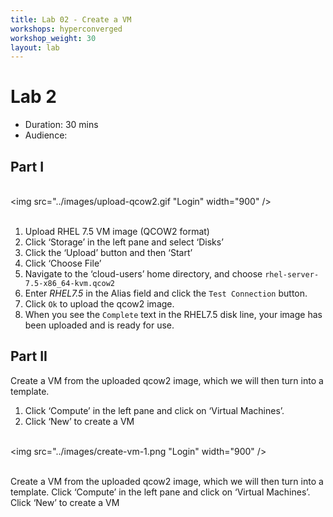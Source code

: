 ```yaml
---
title: Lab 02 - Create a VM
workshops: hyperconverged
workshop_weight: 30
layout: lab
---
```


# Lab 2

* Duration: 30 mins
* Audience:

## Part I

<br><img src="../images/upload-qcow2.gif "Login" width="900" /><br><br>

1. Upload RHEL 7.5 VM image (QCOW2 format)
2. Click ‘Storage’ in the left pane and select ‘Disks’
3. Click the ‘Upload’ button and then ‘Start’
4. Click ‘Choose File’
5. Navigate to the ‘cloud-users’ home directory, and choose `rhel-server-7.5-x86_64-kvm.qcow2`
6. Enter *RHEL7.5* in the Alias field and click the `Test Connection` button.
7. Click `Ok` to upload the qcow2 image.
8. When you see the `Complete` text in the RHEL7.5 disk line, your image has been uploaded and is ready for use.

## Part II

Create a VM from the uploaded qcow2 image, which we will then turn into a template.

1. Click ‘Compute’ in the left pane and click on ‘Virtual Machines’.
2. Click ‘New’ to create a VM

<br><img src="../images/create-vm-1.png "Login" width="900" /><br><br>







Create a VM from the uploaded qcow2 image, which we will then turn into a template.
Click ‘Compute’ in the left pane and click on ‘Virtual Machines’.
Click ‘New’ to create a VM
